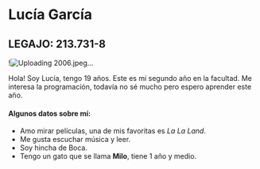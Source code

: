 # Lucía García #
## LEGAJO: 213.731-8 ##
!![Uploading 2006.jpeg…]()

Hola! Soy Lucía, tengo 19 años. Este es mi segundo año en la facultad.
Me interesa la programación, todavía no sé mucho pero espero aprender este año.
#### Algunos datos sobre mí: ####
* Amo mirar películas, una de mis favoritas es *La La Land*.
* Me gusta escuchar música y leer.
* Soy hincha de Boca.
* Tengo un gato que se llama **Milo**, tiene 1 año y medio.
